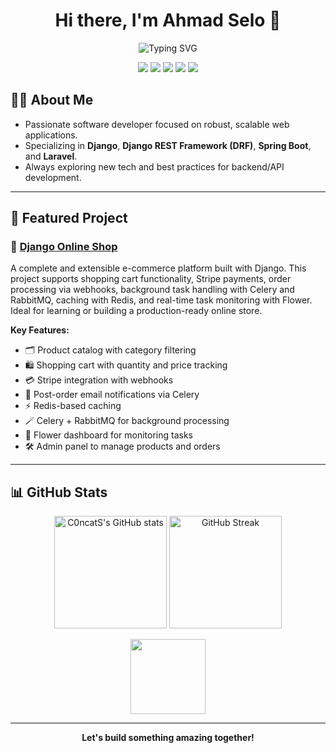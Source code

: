 <h1 align="center">Hi there, I'm Ahmad Selo 👋</h1>
<p align="center">
  <img src="https://readme-typing-svg.demolab.com?font=Fira+Code&size=24&pause=1000&color=36BCF7&center=true&vCenter=true&width=450&lines=Software+Developer;Django+%7C+DRF+%7C+Spring+Boot" alt="Typing SVG" />
</p>

<p align="center">
  <img src="https://img.shields.io/badge/Python-3776AB?style=for-the-badge&logo=python&logoColor=white"/>
  <img src="https://img.shields.io/badge/Django-092E20?style=for-the-badge&logo=django&logoColor=white"/>
  <img src="https://img.shields.io/badge/DRF-EE4C2C?style=for-the-badge&logo=django&logoColor=white"/>
  <img src="https://img.shields.io/badge/Spring%20Boot-6DB33F?style=for-the-badge&logo=spring-boot&logoColor=white"/>
  <img src="https://img.shields.io/badge/Laravel-007396?style=for-the-badge&logo=laravel&logoColor=white"/>
</p>

## 🧑‍💻 About Me

- Passionate software developer focused on robust, scalable web applications.
- Specializing in **Django**, **Django REST Framework (DRF)**, **Spring Boot**, and **Laravel**.
- Always exploring new tech and best practices for backend/API development.

---

## 🚀 Featured Project

### 🛒 [Django Online Shop](https://github.com/C0ncatS/online-shop)

A complete and extensible e-commerce platform built with Django. This project supports shopping cart functionality, Stripe payments, order processing via webhooks, background task handling with Celery and RabbitMQ, caching with Redis, and real-time task monitoring with Flower. Ideal for learning or building a production-ready online store.

**Key Features:**
- 🗂️ Product catalog with category filtering  
- 🛍️ Shopping cart with quantity and price tracking  
- 💳 Stripe integration with webhooks  
- 📧 Post-order email notifications via Celery  
- ⚡ Redis-based caching  
- 🪄 Celery + RabbitMQ for background processing  
- 🌸 Flower dashboard for monitoring tasks  
- 🛠️ Admin panel to manage products and orders  

---

## 📊 GitHub Stats

<p align="center">
  <img src="https://github-readme-stats.vercel.app/api?username=C0ncatS&show_icons=true&theme=tokyonight" alt="C0ncatS's GitHub stats" height="180"/>
  <img src="https://github-readme-streak-stats.herokuapp.com/?user=C0ncatS&theme=tokyonight" alt="GitHub Streak" height="180"/>
</p>

<p align="center">
  <img src="https://github-readme-stats.vercel.app/api/top-langs/?username=C0ncatS&layout=compact&theme=tokyonight" height="120"/>
</p>

---

<p align="center">
  <b>Let's build something amazing together!</b>
</p>
